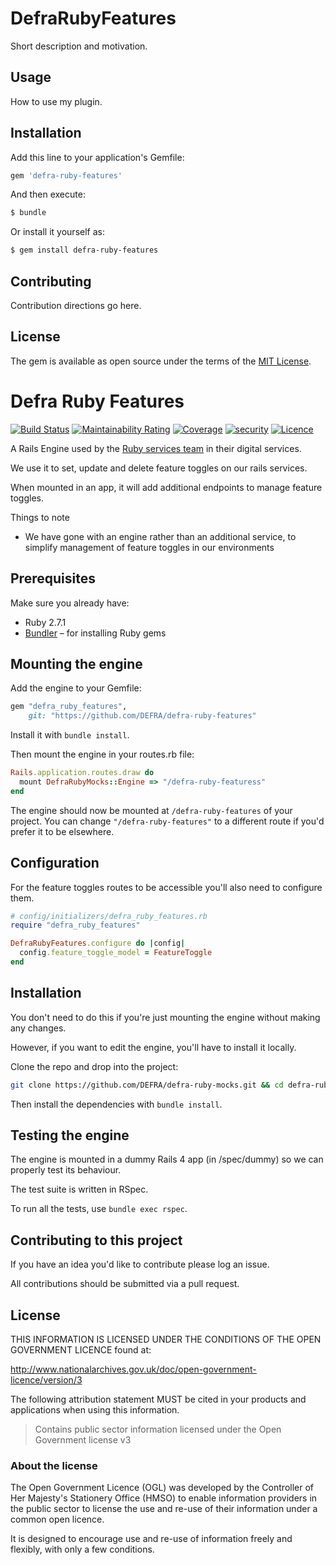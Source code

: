 # DefraRubyFeatures
Short description and motivation.

## Usage
How to use my plugin.

## Installation
Add this line to your application's Gemfile:

```ruby
gem 'defra-ruby-features'
```

And then execute:
```bash
$ bundle
```

Or install it yourself as:
```bash
$ gem install defra-ruby-features
```

## Contributing
Contribution directions go here.

## License
The gem is available as open source under the terms of the [MIT License](https://opensource.org/licenses/MIT).







# Defra Ruby Features

[![Build Status](https://travis-ci.com/DEFRA/defra-ruby-mocks.svg?branch=master)](https://travis-ci.com/DEFRA/defra-ruby-features)
[![Maintainability Rating](https://sonarcloud.io/api/project_badges/measure?project=DEFRA_defra-ruby-features&metric=sqale_rating)](https://sonarcloud.io/dashboard?id=DEFRA_defra-ruby-features)
[![Coverage](https://sonarcloud.io/api/project_badges/measure?project=DEFRA_defra-ruby-features&metric=coverage)](https://sonarcloud.io/dashboard?id=DEFRA_defra-ruby-features)
[![security](https://hakiri.io/github/DEFRA/defra-ruby-features/master.svg)](https://hakiri.io/github/DEFRA/defra-ruby-features/master)
[![Licence](https://img.shields.io/badge/Licence-OGLv3-blue.svg)](http://www.nationalarchives.gov.uk/doc/open-government-licence/version/3)

A Rails Engine used by the [Ruby services team](https://github.com/DEFRA/ruby-services-team) in their digital services.

We use it to set, update and delete feature toggles on our rails services.

When mounted in an app, it will add additional endpoints to manage feature toggles.

Things to note

- We have gone with an engine rather than an additional service, to simplify management of feature toggles in our environments

## Prerequisites

Make sure you already have:

- Ruby 2.7.1
- [Bundler](http://bundler.io/) – for installing Ruby gems

## Mounting the engine

Add the engine to your Gemfile:

```ruby
gem "defra_ruby_features",
    git: "https://github.com/DEFRA/defra-ruby-features"
```

Install it with `bundle install`.

Then mount the engine in your routes.rb file:

```ruby
Rails.application.routes.draw do
  mount DefraRubyMocks::Engine => "/defra-ruby-featuress"
end
```

The engine should now be mounted at `/defra-ruby-features` of your project. You can change `"/defra-ruby-features"` to a different route if you'd prefer it to be elsewhere.

## Configuration

For the feature toggles routes to be accessible you'll also need to configure them.

```ruby
# config/initializers/defra_ruby_features.rb
require "defra_ruby_features"

DefraRubyFeatures.configure do |config|
  config.feature_toggle_model = FeatureToggle
end
```








## Installation

You don't need to do this if you're just mounting the engine without making any changes.

However, if you want to edit the engine, you'll have to install it locally.

Clone the repo and drop into the project:

```bash
git clone https://github.com/DEFRA/defra-ruby-mocks.git && cd defra-ruby-mocks
```

Then install the dependencies with `bundle install`.

## Testing the engine

The engine is mounted in a dummy Rails 4 app (in /spec/dummy) so we can properly test its behaviour.

The test suite is written in RSpec.

To run all the tests, use `bundle exec rspec`.

## Contributing to this project

If you have an idea you'd like to contribute please log an issue.

All contributions should be submitted via a pull request.

## License

THIS INFORMATION IS LICENSED UNDER THE CONDITIONS OF THE OPEN GOVERNMENT LICENCE found at:

<http://www.nationalarchives.gov.uk/doc/open-government-licence/version/3>

The following attribution statement MUST be cited in your products and applications when using this information.

> Contains public sector information licensed under the Open Government license v3

### About the license

The Open Government Licence (OGL) was developed by the Controller of Her Majesty's Stationery Office (HMSO) to enable information providers in the public sector to license the use and re-use of their information under a common open licence.

It is designed to encourage use and re-use of information freely and flexibly, with only a few conditions.
